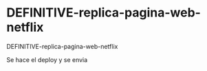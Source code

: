 # DEFINITIVE-replica-pagina-web-netflix
DEFINITIVE-replica-pagina-web-netflix

Se hace el deploy y se envia